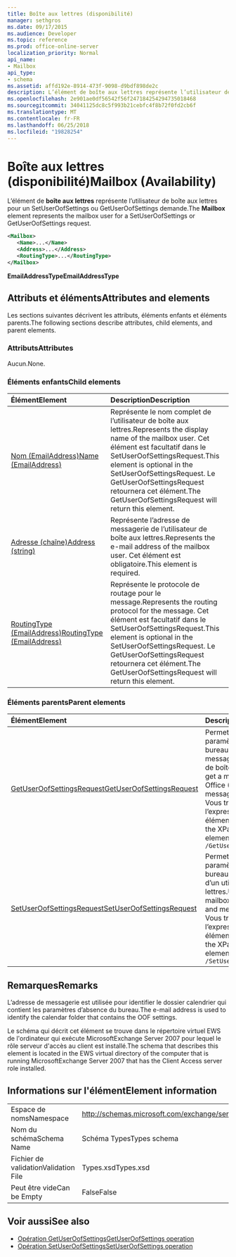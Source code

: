 ```yaml
---
title: Boîte aux lettres (disponibilité)
manager: sethgros
ms.date: 09/17/2015
ms.audience: Developer
ms.topic: reference
ms.prod: office-online-server
localization_priority: Normal
api_name:
- Mailbox
api_type:
- schema
ms.assetid: affd192e-8914-473f-9098-d9bdf898de2c
description: L’élément de boîte aux lettres représente l’utilisateur de boîte aux lettres pour un SetUserOofSettings ou GetUserOofSettings demande.
ms.openlocfilehash: 2e901ae0df56542f56f247184254294735018468
ms.sourcegitcommit: 34041125dc8c5f993b21cebfc4f8b72f0fd2cb6f
ms.translationtype: MT
ms.contentlocale: fr-FR
ms.lasthandoff: 06/25/2018
ms.locfileid: "19828254"
---
```

# <a name="mailbox-availability"></a><span data-ttu-id="cbe04-103">Boîte aux lettres (disponibilité)</span><span class="sxs-lookup"><span data-stu-id="cbe04-103">Mailbox (Availability)</span></span>

<span data-ttu-id="cbe04-104">L’élément de **boîte aux lettres** représente l’utilisateur de boîte aux lettres pour un SetUserOofSettings ou GetUserOofSettings demande.</span><span class="sxs-lookup"><span data-stu-id="cbe04-104">The **Mailbox** element represents the mailbox user for a SetUserOofSettings or GetUserOofSettings request.</span></span> 
  
```xml
<Mailbox>
   <Name>...</Name>
   <Address>...</Address>
   <RoutingType>...</RoutingType>
</Mailbox>
```

<span data-ttu-id="cbe04-105">**EmailAddressType**</span><span class="sxs-lookup"><span data-stu-id="cbe04-105">**EmailAddressType**</span></span>

## <a name="attributes-and-elements"></a><span data-ttu-id="cbe04-106">Attributs et éléments</span><span class="sxs-lookup"><span data-stu-id="cbe04-106">Attributes and elements</span></span>

<span data-ttu-id="cbe04-107">Les sections suivantes décrivent les attributs, éléments enfants et éléments parents.</span><span class="sxs-lookup"><span data-stu-id="cbe04-107">The following sections describe attributes, child elements, and parent elements.</span></span>
  
### <a name="attributes"></a><span data-ttu-id="cbe04-108">Attributs</span><span class="sxs-lookup"><span data-stu-id="cbe04-108">Attributes</span></span>

<span data-ttu-id="cbe04-109">Aucun.</span><span class="sxs-lookup"><span data-stu-id="cbe04-109">None.</span></span>
  
### <a name="child-elements"></a><span data-ttu-id="cbe04-110">Éléments enfants</span><span class="sxs-lookup"><span data-stu-id="cbe04-110">Child elements</span></span>

|<span data-ttu-id="cbe04-111">**Élément**</span><span class="sxs-lookup"><span data-stu-id="cbe04-111">**Element**</span></span>|<span data-ttu-id="cbe04-112">**Description**</span><span class="sxs-lookup"><span data-stu-id="cbe04-112">**Description**</span></span>|
|:-----|:-----|
|[<span data-ttu-id="cbe04-113">Nom (EmailAddress)</span><span class="sxs-lookup"><span data-stu-id="cbe04-113">Name (EmailAddress)</span></span>](name-emailaddress.md) <br/> |<span data-ttu-id="cbe04-114">Représente le nom complet de l’utilisateur de boîte aux lettres.</span><span class="sxs-lookup"><span data-stu-id="cbe04-114">Represents the display name of the mailbox user.</span></span> <span data-ttu-id="cbe04-115">Cet élément est facultatif dans le SetUserOofSettingsRequest.</span><span class="sxs-lookup"><span data-stu-id="cbe04-115">This element is optional in the SetUserOofSettingsRequest.</span></span> <span data-ttu-id="cbe04-116">Le GetUserOofSettingsRequest retournera cet élément.</span><span class="sxs-lookup"><span data-stu-id="cbe04-116">The GetUserOofSettingsRequest will return this element.</span></span>  <br/> |
|[<span data-ttu-id="cbe04-117">Adresse (chaîne)</span><span class="sxs-lookup"><span data-stu-id="cbe04-117">Address (string)</span></span>](address-string.md) <br/> |<span data-ttu-id="cbe04-118">Représente l’adresse de messagerie de l’utilisateur de boîte aux lettres.</span><span class="sxs-lookup"><span data-stu-id="cbe04-118">Represents the e-mail address of the mailbox user.</span></span> <span data-ttu-id="cbe04-119">Cet élément est obligatoire.</span><span class="sxs-lookup"><span data-stu-id="cbe04-119">This element is required.</span></span>  <br/> |
|[<span data-ttu-id="cbe04-120">RoutingType (EmailAddress)</span><span class="sxs-lookup"><span data-stu-id="cbe04-120">RoutingType (EmailAddress)</span></span>](routingtype-emailaddress.md) <br/> |<span data-ttu-id="cbe04-121">Représente le protocole de routage pour le message.</span><span class="sxs-lookup"><span data-stu-id="cbe04-121">Represents the routing protocol for the message.</span></span> <span data-ttu-id="cbe04-122">Cet élément est facultatif dans le SetUserOofSettingsRequest.</span><span class="sxs-lookup"><span data-stu-id="cbe04-122">This element is optional in the SetUserOofSettingsRequest.</span></span> <span data-ttu-id="cbe04-123">Le GetUserOofSettingsRequest retournera cet élément.</span><span class="sxs-lookup"><span data-stu-id="cbe04-123">The GetUserOofSettingsRequest will return this element.</span></span>  <br/> |
   
### <a name="parent-elements"></a><span data-ttu-id="cbe04-124">Éléments parents</span><span class="sxs-lookup"><span data-stu-id="cbe04-124">Parent elements</span></span>

|<span data-ttu-id="cbe04-125">**Élément**</span><span class="sxs-lookup"><span data-stu-id="cbe04-125">**Element**</span></span>|<span data-ttu-id="cbe04-126">**Description**</span><span class="sxs-lookup"><span data-stu-id="cbe04-126">**Description**</span></span>|
|:-----|:-----|
|[<span data-ttu-id="cbe04-127">GetUserOofSettingsRequest</span><span class="sxs-lookup"><span data-stu-id="cbe04-127">GetUserOofSettingsRequest</span></span>](getuseroofsettingsrequest.md) <br/> |<span data-ttu-id="cbe04-128">Permet d’obtenir les paramètres d’absence du bureau (OOF) et les messages d’un utilisateur de boîte aux lettres.</span><span class="sxs-lookup"><span data-stu-id="cbe04-128">Used to get a mailbox user's Out of Office (OOF) settings and messages.</span></span>  <br/> <span data-ttu-id="cbe04-129">Vous trouverez ci-dessous l’expression XPath pour cet élément :</span><span class="sxs-lookup"><span data-stu-id="cbe04-129">The following is the XPath expression to this element:</span></span>  <br/>  `/GetUserOofSettingsRequest` <br/> |
|[<span data-ttu-id="cbe04-130">SetUserOofSettingsRequest</span><span class="sxs-lookup"><span data-stu-id="cbe04-130">SetUserOofSettingsRequest</span></span>](setuseroofsettingsrequest.md) <br/> |<span data-ttu-id="cbe04-131">Permet de définir les paramètres d’absence du bureau et des messages d’un utilisateur de boîte aux lettres.</span><span class="sxs-lookup"><span data-stu-id="cbe04-131">Used to set a mailbox user's OOF settings and messages.</span></span>  <br/> <span data-ttu-id="cbe04-132">Vous trouverez ci-dessous l’expression XPath pour cet élément :</span><span class="sxs-lookup"><span data-stu-id="cbe04-132">The following is the XPath expression to this element:</span></span>  <br/>  `/SetUserOofSettingsRequest` <br/> |
   
## <a name="remarks"></a><span data-ttu-id="cbe04-133">Remarques</span><span class="sxs-lookup"><span data-stu-id="cbe04-133">Remarks</span></span>

<span data-ttu-id="cbe04-134">L’adresse de messagerie est utilisée pour identifier le dossier calendrier qui contient les paramètres d’absence du bureau.</span><span class="sxs-lookup"><span data-stu-id="cbe04-134">The e-mail address is used to identify the calendar folder that contains the OOF settings.</span></span> 
  
<span data-ttu-id="cbe04-135">Le schéma qui décrit cet élément se trouve dans le répertoire virtuel EWS de l'ordinateur qui exécute MicrosoftExchange Server 2007 pour lequel le rôle serveur d'accès au client est installé.</span><span class="sxs-lookup"><span data-stu-id="cbe04-135">The schema that describes this element is located in the EWS virtual directory of the computer that is running MicrosoftExchange Server 2007 that has the Client Access server role installed.</span></span>
  
## <a name="element-information"></a><span data-ttu-id="cbe04-136">Informations sur l'élément</span><span class="sxs-lookup"><span data-stu-id="cbe04-136">Element information</span></span>

|||
|:-----|:-----|
|<span data-ttu-id="cbe04-137">Espace de noms</span><span class="sxs-lookup"><span data-stu-id="cbe04-137">Namespace</span></span>  <br/> |http://schemas.microsoft.com/exchange/services/2006/types  <br/> |
|<span data-ttu-id="cbe04-138">Nom du schéma</span><span class="sxs-lookup"><span data-stu-id="cbe04-138">Schema Name</span></span>  <br/> |<span data-ttu-id="cbe04-139">Schéma Types</span><span class="sxs-lookup"><span data-stu-id="cbe04-139">Types schema</span></span>  <br/> |
|<span data-ttu-id="cbe04-140">Fichier de validation</span><span class="sxs-lookup"><span data-stu-id="cbe04-140">Validation File</span></span>  <br/> |<span data-ttu-id="cbe04-141">Types.xsd</span><span class="sxs-lookup"><span data-stu-id="cbe04-141">Types.xsd</span></span>  <br/> |
|<span data-ttu-id="cbe04-142">Peut être vide</span><span class="sxs-lookup"><span data-stu-id="cbe04-142">Can be Empty</span></span>  <br/> |<span data-ttu-id="cbe04-143">False</span><span class="sxs-lookup"><span data-stu-id="cbe04-143">False</span></span>  <br/> |
   
## <a name="see-also"></a><span data-ttu-id="cbe04-144">Voir aussi</span><span class="sxs-lookup"><span data-stu-id="cbe04-144">See also</span></span>

- [<span data-ttu-id="cbe04-145">Opération GetUserOofSettings</span><span class="sxs-lookup"><span data-stu-id="cbe04-145">GetUserOofSettings operation</span></span>](getuseroofsettings-operation.md)
- [<span data-ttu-id="cbe04-146">Opération SetUserOofSettings</span><span class="sxs-lookup"><span data-stu-id="cbe04-146">SetUserOofSettings operation</span></span>](setuseroofsettings-operation.md)

